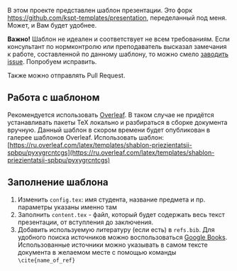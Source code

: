 В этом проекте представлен шаблон презентации. Это форк https://github.com/kspt-templates/presentation, переделанный под меня. Может, и Вам будет удобнее.


**Важно!** Шаблон не идеален и соответствует не всем требованиям.
Если консультант по нормконтролю или преподаватель высказал замечания к работе, составленной по данному шаблону, то можно смело [заводить issue](https://github.com/tiulpin/presentation-template/issues/new). Попробуем исправить.

Также можно отправлять Pull Request. 
## Работа с шаблоном
Рекомендуется использовать [Overleaf](https://www.ru.overleaf.com/). 
В таком случае не придётся устанавливать пакеты TeX локально и разбираться в сборке документа вручную. Данный шаблон в скором времени будет опубликован в галерее шаблонов Overleaf. 
Использовать шаблон: [https://ru.overleaf.com/latex/templates/shablon-priezientatsii-spbpu/pyxygrcntcgs](https://ru.overleaf.com/latex/templates/shablon-priezientatsii-spbpu/pyxygrcntcgs)
## Заполнение шаблона

1. Изменить `config.tex`: имя студента, название предмета и пр. параметры указаны именно там
1. Заполнить `content.tex` - файл, который будет содержать весь текст презентации, от вступления до заключения.
1. Добавить используемую литературу (если есть) в `refs.bib`. Для удобного поиска источников можно воспользоваться [Google Books](https://books.google.com/). Использованные источники можно указывать в самом тексте документа в желаемом месте с помощью команды `\cite{name_of_ref}`
